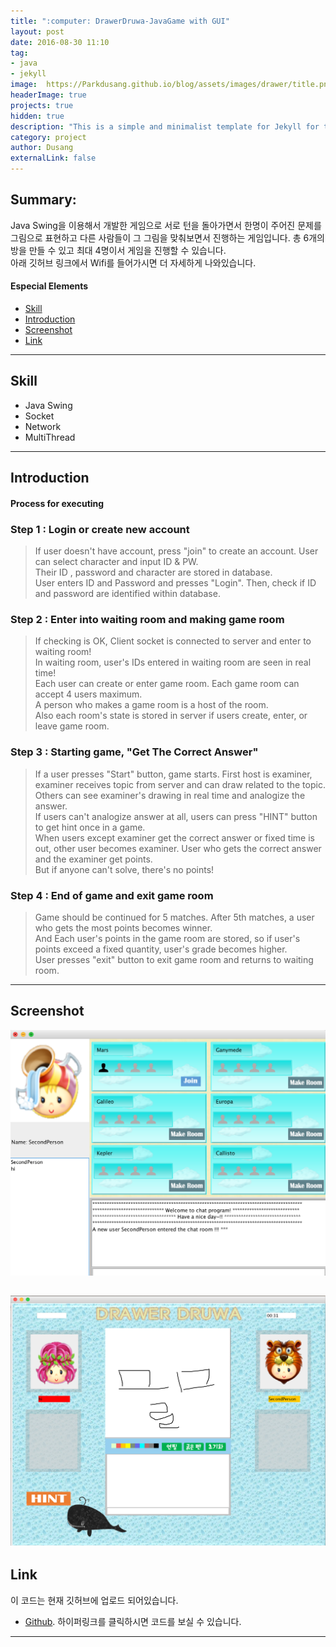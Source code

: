 ```yaml
---
title: ":computer: DrawerDruwa-JavaGame with GUI"
layout: post
date: 2016-08-30 11:10
tag:
- java
- jekyll
image:  https://Parkdusang.github.io/blog/assets/images/drawer/title.png
headerImage: true
projects: true
hidden: true
description: "This is a simple and minimalist template for Jekyll for those who likes to eat noodles."
category: project
author: Dusang
externalLink: false
---
```

## Summary:

Java Swing을 이용해서 개발한 게임으로 서로 턴을 돌아가면서 한명이 주어진 문제를 그림으로 표현하고 다른 사람들이 그 그림을 맞춰보면서 진행하는 게임입니다. 총 6개의 방을 만들 수 있고 최대 4명이서 게임을 진행할 수 있습니다.  
아래 깃허브 링크에서 Wifi를 들어가시면 더 자세하게 나와있습니다.

#### Especial Elements
- [Skill](#skill)
- [Introduction](#introduction)
- [Screenshot](#screenshot)
- [Link](#link)

---
## Skill

- Java Swing
- Socket
- Network
- MultiThread


---

## Introduction


#### __Process for executing__  ####

### Step 1 : Login or create new account

>If user doesn't have account, press "join" to create an account. User can select character and input ID & PW.  
Their ID , password and character are stored in database.  
User enters ID and Password and presses "Login". Then, check if ID and password are identified within database.  

### Step 2 : Enter into waiting room and making game room

>If checking is OK, Client socket is connected to server and enter to waiting room!  
In waiting room, user's IDs entered in waiting room are seen in real time!  
Each user can create or enter game room. Each game room can accept 4 users maximum.  
A person who makes a game room is a host of the room.  
Also each room's state is stored in server if users create, enter, or leave game room.  

### Step 3 : Starting game, "Get The Correct Answer"

>If a user presses "Start" button, game starts.
First host is examiner, examiner receives topic from server and can draw related to the topic. Others can see examiner's drawing in real time and analogize the answer.  
If users can't analogize answer at all, users can press "HINT" button to get hint once in a game.  
When users except examiner get the correct answer or fixed time is out, other user becomes examiner. User who gets the correct answer and the examiner get points.  
But if anyone can't solve, there's no points!  

### Step 4 : End of game and exit game room

>Game should be continued for 5 matches. After 5th matches, a user who gets the most points becomes winner.  
And Each user's points in the game room are stored, so if user's points exceed a fixed quantity, user's grade becomes higher.  
User presses "exit" button to exit game room and returns to waiting room.  

---
## Screenshot

![Screenshot](https://raw.githubusercontent.com/Parkdusang/blog/gh-pages/assets/images/drawer/1_1.png)  



![Screenshot](https://raw.githubusercontent.com/Parkdusang/blog/gh-pages/assets/images/drawer/1_2.png)  
---

## Link
이 코드는 현재 깃허브에 업로드 되어있습니다.  
- [Github](https://github.com/JunsooLee/Network_16_TermProject). 하이퍼링크를 클릭하시면 코드를 보실 수 있습니다.

---
